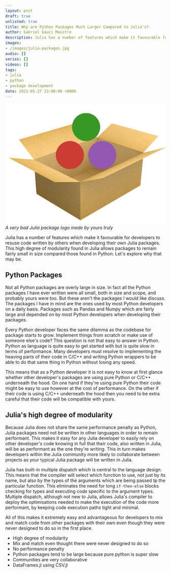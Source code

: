 ```yaml
---
layout: post
draft: true
unlisted: true
title: Why are Python Packages Much Larger Compared to Julia's?
author: Gabriel Gauci Maistre
description: Julia has a number of features which make it favourable for developers to resuse code written by others when developing their own Julia packages. This high degree of modularity found in Julia allows packages to remain fairly small in size compared those found in Python. Let's explore why that may be.
images:
- /images/julia-packages.jpg
audio: []
series: []
videos: []
tags:
- julia
- python
- package development
date: 2021-05-27 23:00:00 +0000
---
```


![alt text](/images/julia-package.png "Logo Title Text 1")
*A very bad Julia package logo made by yours truly*

Julia has a number of features which make it favourable for developers to resuse code written by others when developing their own Julia packages. This high degree of modularity found in Julia allows packages to remain fairly small in size compared those found in Python. Let's explore why that may be.

## Python Packages

Not all Python packages are overly large in size. In fact all the Python packages I have ever written were all small, both in size and scope, and probably yours were too. But these aren't the packages I would like discuss. The packages I have in mind are the ones used by most Python developers on a daily basis. Packages such as Pandas and Numpy which are fairly large and depended on by most Python developers when developing their packages.

Every Python developer faces the same dilemma as the codebase for package starts to grow. Implement things from scratch or make use of someone else's code? This question is not that easy to answer in Python. Python as language is quite easy to get started with but is quite slow in terms of performance. Many developers must resolve to implementing the heaving parts of their code in C/C++ and writing Python wrappers to be able to do that same thing in Python without losing any speed.

This means that as a Python developer it is not easy to know at first glance whether other developer's packages are using pure Python or C/C++ underneath the hood. On one hand if they're using pure Python their code might be easy to use however at the cost of performance. On the other if their code is using C/C++ underneath the hood then you need to be extra careful that their code will be compatible with yours.

## Julia's high degree of modularity

Because Julia does not share the same performance penalty as Python, Julia packages need not be written in other languages in order to remain performant. This makes it easy for any Julia developer to easily rely on other developer's code knowing in full that their code, also written in Julia, will be as performant as the one they're writing. This in turn makes developers within the Julia community more likely to collaborate between projects as your typical Julia package will be written in Julia.

Julia has built-in multiple dispatch which is central to the language design. This means that the compiler will select which function to use, not just by its name, but also by the types of the arguments which are being passed tp the particular function. This eliminates the need for long `if-then-else` blocks checking for types and executing code specific to the argument types. Multiple dispatch, although not new to Julia,  allows Julia's compiler to deploy the optimisations needed to make the execution of the code more performant, by keeping code execution paths tight and minimal.

All of this makes it extremely easy and advantageous for developers to mix and match code from other packages with their own even though they were never designed to do so in the first place.


- High degree of modularity
- Mix and match even thought there were never designed to do so
- No performance penalty
- Python packages tend to be large because pure python is super slow
- Communities are very collaborative
- DataFrames.jl using CSV.jl

